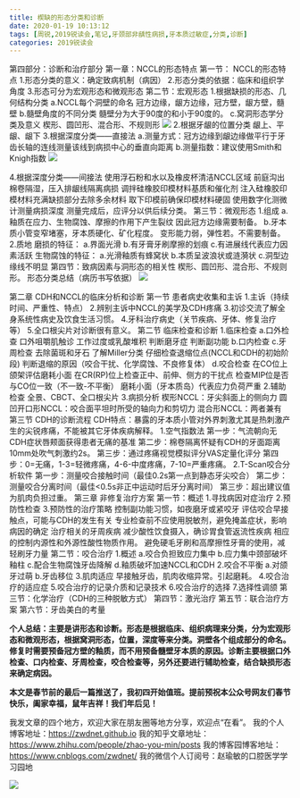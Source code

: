 ```yaml
---
title: 楔缺的形态分类和诊断
date: 2020-01-19 10:13:12
tags: [周锐,2019锐读会,笔记,牙颈部非龋性病损,牙本质过敏症,分类,诊断]
categories: 2019锐读会
---
```


第四部分：诊断和治疗部分
第一章：NCCL的形态特点
第一节： NCCL的形态特点
1.形态分类的意义：确定致病机制（病因）
2.形态分类的依据：临床和组织学角度
3.形态可分为宏观形态和微观形态
第二节：宏观形态
1.根据缺损的形态、几何结构分类
a.NCCL每个洞壁的命名
冠方边缘，龈方边缘，冠方壁，龈方壁，髓壁
b.髓壁角度的不同分类
髓壁分为大于90度的和小于90度的。
c.窝洞形态学分类及意义
楔形、圆凹形、混合形、不规则形
![](https://zymblog-1258069789.cos.ap-chengdu.myqcloud.com/blog0152-2019rdh/013/01.png)
2.根据牙龈的位置分类
龈上、平龈、龈下
3.根据深度分类——直接法
a.测量方式：冠方边缘到龈边缘做平行于牙齿长轴的连线测量该线到病损中心的垂直向距离
b.测量指数：建议使用Smith和Knigh指数
![](https://zymblog-1258069789.cos.ap-chengdu.myqcloud.com/blog0152-2019rdh/013/02.png)

4.根据深度分类——间接法
使用浮石粉和水以及橡皮杯清洁NCCL区域
前庭沟出棉卷隔湿，压入排龈线隔离病损
调拌硅橡胶印模材料基质和催化剂
注入硅橡胶印模材料充满缺损部分去除多余材料
取下印模前确保印模材料硬固
使用数字化测微计测量病损深度
测量完成后，应评分以供后续分类。
第三节：微观形态
1.组成
a.釉质在应力、生物腐蚀、摩擦的作用下产生裂纹
因此冠方边缘需要制备。
b.牙本质小管变窄堵塞，牙本质硬化、矿化程度。
变形能力弱，弹性若。不需要制备。
2.质地
磨损的特征：
a.界面光滑
b.有牙膏牙刷摩擦的划痕
c.有进展线代表应力因素活跃
生物腐蚀的特征：
a.光滑釉质有蜂窝状
b.本质呈波浪状或涟漪状
c.洞型边缘线不明显
第四节：致病因素与洞形态的相关性
楔形、圆凹形、混合形、不规则形。
形态分类总结（病历书写依据）
![](https://zymblog-1258069789.cos.ap-chengdu.myqcloud.com/blog0152-2019rdh/013/03.png)

第二章 CDH和NCCL的临床分析和诊断
第一节 患者病史收集和主诉
1.主诉（持续时间、严重性、特点）
2.辨别主诉中NCCL的美学及CDH疼痛
3.初诊交流了解全身系统性病史及饮食生活习惯。
4.牙科治疗病史（关节疾病、牙体、修复治疗等）
5.全口根尖片对诊断很有意义。
第二节 临床检查和诊断
1.临床检查
a.口外检查
口外咀嚼肌触诊
工作过度或乳酸堆积
判断磨牙症
判断副功能
b.口内检查
c.牙周检查
去除菌斑和牙石
了解Miller分类
仔细检查退缩位点(NCCL和CDH的初始阶段)
判断退缩的原因（咬合干扰、化学腐蚀、不良修复体）
d.咬合检查
在CO位上颌架评估磨耗小面
在CR(RP)位上检查正中、前伸、侧方的干扰点
检查MIP位是否与CO位一致（不一致-不平衡）
磨耗小面（牙本质岛）代表应力负荷严重
2.辅助检查
全景、CBCT、全口根尖片
3.病损分析
楔形NCCL：牙尖斜面上的侧向力
圆凹开口形NCCL：咬合面平坦时所受的轴向力和剪切力
混合形NCCL：两者兼有
第三节 CDH的诊断流程
CDH特点：暴露的牙本质小管对外界刺激尤其是热刺激产生的尖锐疼痛，不能被其它牙体疾病解释。
1.空气指数法
第一步：气流朝向无CDH症状唇颊面获得患者无痛的基准
第二步：棉卷隔离怀疑有CDH的牙面距离10mm处吹气刺激约2s。
第三步：通过疼痛视觉模拟评分VAS定量化评分
第四步：0=无痛，1-3=轻微疼痛，4-6-中度疼痛，7-10=严重疼痛。
2.T-Scan咬合分析软件
第一步：测量咬合接触时间（最佳0.2s第一点到静态牙尖咬合）
第二步：测量咬合分离时间（最佳<0.5s非正中运动时后牙分离时间）
第三步：超出建议值为肌肉负担过重。
第三章 非修复治疗方案
第一节：概述
1.寻找病因对症治疗
2.预防性检查
3.预防性的治疗策略
控制副功能习惯，如夜磨牙或紧咬牙
评估咬合早接触点，可能与CDH的发生有关
专业检查前不应使用脱敏剂，避免掩盖症状，影响病因的确定
治疗相关的牙周疾病
减少酸性饮食摄入，确诊胃食管返流性疾病
相应的控制内源性和外源性酸性物质作用。
避免硬毛牙刷和高摩擦性牙膏的使用，减轻刷牙力量
第二节：咬合治疗
1.概述
a.咬合负担致应力集中
b.应力集中颈部破坏釉柱
c.配合生物腐蚀牙齿降解
d.釉质破坏加速NCCL和CDH
2.咬合不平衡
a.对颌牙过萌
b.牙齿移位
3.肌肉适应
早接触牙齿，肌肉收缩异常。引起磨耗。
4.咬合治疗的适应症
5.咬合治疗的记录介质和记录技术
6.咬合治疗的选择
7.选择性调颌
第三节：化学治疗（CDH的三种脱敏方式）
第四节：激光治疗
第五节：联合治疗方案
第六节：牙齿美白的考量

**个人总结：主要是讲形态和诊断。形态是根据临床、组织病理来分类，分为宏观形态和微观形态，根据窝洞形态，位置，深度等来分类。洞壁各个组成部分的命名。修复时需要预备冠方壁的釉质，而不用预备髓壁牙本质的原因。诊断主要根据口外检查、口内检查、牙周检查，咬合检查等，另外还要进行辅助检查，结合缺损形态来确定病因。**

**本文是春节前的最后一篇推送了，我初四开始值班。提前预祝本公众号网友们春节快乐，阖家幸福，鼠年吉祥！我们年后见！**

我发文章的四个地方，欢迎大家在朋友圈等地方分享，欢迎点“在看”。
我的个人博客地址：https://zwdnet.github.io
我的知乎文章地址： https://www.zhihu.com/people/zhao-you-min/posts
我的博客园博客地址： https://www.cnblogs.com/zwdnet/
我的微信个人订阅号：赵瑜敏的口腔医学学习园地


![](https://zymblog-1258069789.cos.ap-chengdu.myqcloud.com/other/wx.jpg)